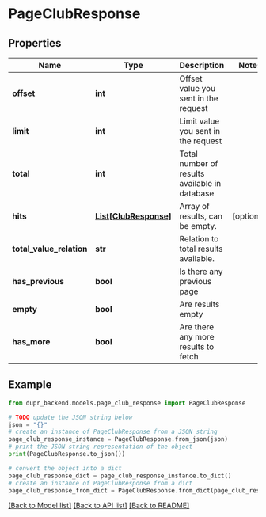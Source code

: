 # PageClubResponse


## Properties

Name | Type | Description | Notes
------------ | ------------- | ------------- | -------------
**offset** | **int** | Offset value you sent in the request | 
**limit** | **int** | Limit value you sent in the request | 
**total** | **int** | Total number of results available in database | 
**hits** | [**List[ClubResponse]**](ClubResponse.md) | Array of results, can be empty. | [optional] 
**total_value_relation** | **str** | Relation to total results available. | 
**has_previous** | **bool** | Is there any previous page | 
**empty** | **bool** | Are results empty | 
**has_more** | **bool** | Are there any more results to fetch | 

## Example

```python
from dupr_backend.models.page_club_response import PageClubResponse

# TODO update the JSON string below
json = "{}"
# create an instance of PageClubResponse from a JSON string
page_club_response_instance = PageClubResponse.from_json(json)
# print the JSON string representation of the object
print(PageClubResponse.to_json())

# convert the object into a dict
page_club_response_dict = page_club_response_instance.to_dict()
# create an instance of PageClubResponse from a dict
page_club_response_from_dict = PageClubResponse.from_dict(page_club_response_dict)
```
[[Back to Model list]](../README.md#documentation-for-models) [[Back to API list]](../README.md#documentation-for-api-endpoints) [[Back to README]](../README.md)


